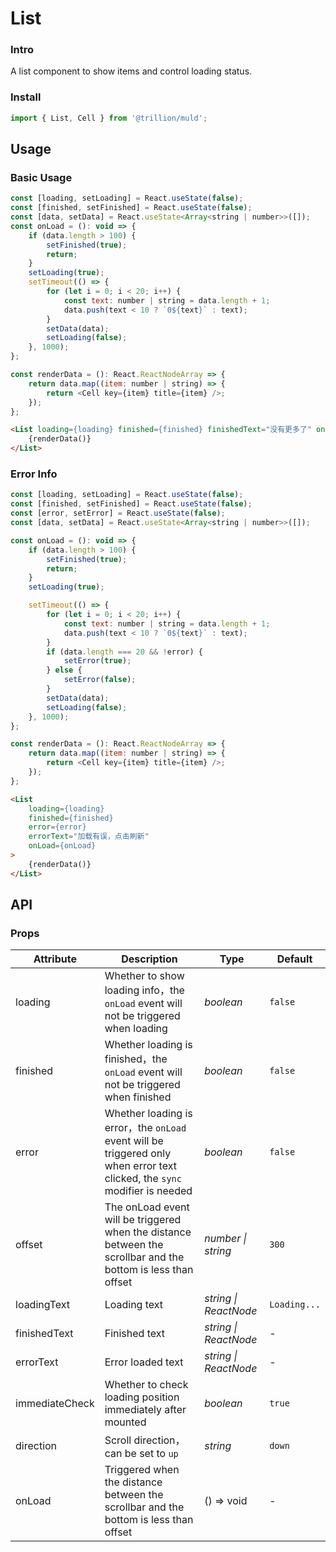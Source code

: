 # List

### Intro

A list component to show items and control loading status.

### Install

```js
import { List, Cell } from '@trillion/muld';
```

## Usage

### Basic Usage

```js
const [loading, setLoading] = React.useState(false);
const [finished, setFinished] = React.useState(false);
const [data, setData] = React.useState<Array<string | number>>([]);
const onLoad = (): void => {
    if (data.length > 100) {
        setFinished(true);
        return;
    }
    setLoading(true);
    setTimeout(() => {
        for (let i = 0; i < 20; i++) {
            const text: number | string = data.length + 1;
            data.push(text < 10 ? `0${text}` : text);
        }
        setData(data);
        setLoading(false);
    }, 1000);
};

const renderData = (): React.ReactNodeArray => {
    return data.map((item: number | string) => {
        return <Cell key={item} title={item} />;
    });
};
```

```html
<List loading={loading} finished={finished} finishedText="没有更多了" onLoad={onLoad}>
    {renderData()}
</List>
```


### Error Info

```js
const [loading, setLoading] = React.useState(false);
const [finished, setFinished] = React.useState(false);
const [error, setError] = React.useState(false);
const [data, setData] = React.useState<Array<string | number>>([]);

const onLoad = (): void => {
    if (data.length > 100) {
        setFinished(true);
        return;
    }
    setLoading(true);

    setTimeout(() => {
        for (let i = 0; i < 20; i++) {
            const text: number | string = data.length + 1;
            data.push(text < 10 ? `0${text}` : text);
        }
        if (data.length === 20 && !error) {
            setError(true);
        } else {
            setError(false);
        }
        setData(data);
        setLoading(false);
    }, 1000);
};

const renderData = (): React.ReactNodeArray => {
    return data.map((item: number | string) => {
        return <Cell key={item} title={item} />;
    });
};
```

```html
<List
    loading={loading}
    finished={finished}
    error={error}
    errorText="加载有误，点击刷新"
    onLoad={onLoad}
>
    {renderData()}
</List>
```

## API

### Props

| Attribute | Description | Type | Default |
| --- | --- | --- | --- |
| loading | Whether to show loading info，the `onLoad` event will not be triggered when loading | _boolean_ | `false` |
| finished | Whether loading is finished，the `onLoad` event will not be triggered when finished | _boolean_ | `false` |
| error | Whether loading is error，the `onLoad` event will be triggered only when error text clicked, the `sync` modifier is needed | _boolean_ | `false` |
| offset | The onLoad event will be triggered when the distance between the scrollbar and the bottom is less than offset | _number \| string_ | `300` |
| loadingText | Loading text | _string \| ReactNode_ | `Loading...` |
| finishedText | Finished text | _string \| ReactNode_ | - |
| errorText | Error loaded text | _string \| ReactNode_ | - |
| immediateCheck | Whether to check loading position immediately after mounted | _boolean_ | `true` |
| direction | Scroll direction，can be set to `up` | _string_ | `down` |
| onLoad | Triggered when the distance between the scrollbar and the bottom is less than offset | () => void | - |
